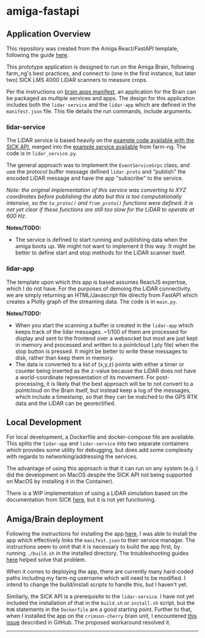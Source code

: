 # amiga-fastapi

## Application Overview
This repository was created from the Amiga React/FastAPI template, following the guide [here](https://amiga.farm-ng.com/docs/brain/brain-apps/).

This prototype application is designed to run on the Amiga Brain, following farm_ng's best practices, and connect to (one in the first instance, but later two) SICK LMS 4000 LiDAR scanners to measure crops.

Per the instructions on [brain apps manifest](https://amiga.farm-ng.com/docs/brain/brain-apps-manifest), an application for the Brain can be packaged as multiple services and apps. The design for this application includes both the `lidar-service` and the `lidar-app` which are defined in the `manifest.json` file. This file details the run commands, include arguments.

### lidar-service
The LiDAR service is based heavily on the [example code available with the SICK API](https://github.com/SICKAG/sick_scan_xd/blob/develop/examples/python/minimum_sick_scan_api_client.py), merged into the [example service available](https://amiga.farm-ng.com/docs/examples/service_counter/) from farm-ng. The code is in `lidar_service.py`.

The general approach was to implement the `EventServiceGrpc` class, and use the protocol buffer message defined `lidar.proto` and "publish" the encoded LiDAR message and have the app "subscribe" to the service.

_Note: the original implementation of this service was converting to XYZ coordinates before publishing the data but this is too computationally intensive, so the `to_proto()` and `from_proto()` functions were defined. It is not yet clear if these functions are still too slow for the LiDAR to operate at 600 Hz._

__Notes/TODO:__
* The service is defined to start running and publishing data when the amiga boots up. We might not want to implement it this way. It might be better to define start and stop methods for the LiDAR scanner itself.

### lidar-app
The template upon which this app is based assumes ReactJS expertise, which I do not have. For the purposes of demoing the LiDAR connectivity, we are simply returning an HTML/Javascript file directly from FastAPI which creates a Plotly graph of the streaming data. The code is in `main.py`.

__Notes/TODO:__
* When you start the scanning a buffer is created in the `lidar-app` which keeps track of the lidar messages. ~1/100 of them are processed for display and sent to the frontend over a websocket but most are just kept in memory and processed and written to a pointcloud (.ply file) when the stop button is pressed. It might be better to write these messages to disk, rather than keep them in memory.
* The data is converted to a list of (x,y,z) points with either a timer or counter being inserted as the z-value because the LiDAR does not have a world-coordinate representation of its movement. For post-processing, it is likely that the best approach will be to not convert to a pointcloud on the Brain itself, but instead keep a log of the messages, which include a timestamp, so that they can be matched to the GPS RTK data and the LiDAR can be georectified.


## Local Development
For local development, a Dockerfile and docker-compose file are available. This splits the `lidar-app` and `lidar-service` into two separate containers which provides some utility for debugging, but does add some complexity with regards to networking/addressing the services.

The advantage of using this approach is that it can run on any system (e.g. I did the development on MacOS despite the SICK API not being supported on MacOS by installing it in the Container).

There is a WIP implementation of using a LiDAR simulation based on the documentation from SICK [here](https://github.com/SICKAG/sick_scan_xd/blob/develop/USAGE.md#simulation), but it is not yet functioning.

## Amiga/Brain deployment

Following the instructions for installing the app [here](https://amiga.farm-ng.com/docs/brain/brain-apps/), I was able to install the app which effectively links the `manifest.json` to their service manager. The instructions seem to omit that it is necessary to build the app first, by running `./build.sh` in the installed directory. The troubleshooting guides [here](https://amiga.farm-ng.com/docs/brain/app-ownership/) helped solve that problem.

When it comes to deploying the app, there are currently many hard-coded paths including my farm-ng username which will need to be modified. I intend to change the build/install scripts to handle this, but I haven't yet.

Similarly, the SICK API is a prerequisite to the `lidar-service`. I have not yet included the installation of that in the `build.sh` or `install.sh` script, but the `RUN` statements in the `Dockerfile` are a good starting point. Further to that, when I installed the app on the `crimson-cherry` brain unit, I encountered [this issue](https://github.com/SICKAG/sick_scan_xd/issues/276) described in GitHub. The proposed workaround resolved it.


---
